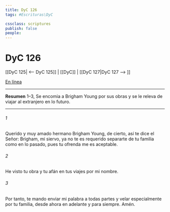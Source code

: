 ```yaml
---
title: DyC 126
tags: #Escrituras\DyC

cssclass: scriptures
publish: false
people:
---
```


# DyC 126
[[DyC 125| <-- DyC 125]] | [[DyC]] | [[DyC 127|DyC 127 --> ]]

[En línea](https://churchofjesuschrist.org/study/scriptures/dc-testament/dc/126?lang=spa)

---
__Resumen__
1–3, Se encomia a Brigham Young por sus obras y se le releva de viajar al extranjero en lo futuro.

---
###### 1 
Querido y muy amado hermano Brigham Young, de cierto, así te dice el Señor: Brigham, mi siervo, ya no te es requerido separarte de tu familia como en lo pasado, pues tu ofrenda me es aceptable.

###### 2 
He visto tu obra y tu afán en tus viajes por mi nombre.

###### 3 
Por tanto, te mando enviar mi palabra a todas partes y velar especialmente por tu familia, desde ahora en adelante y para siempre. Amén.

